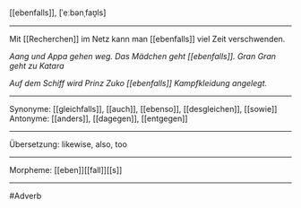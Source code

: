 [[ebenfalls]], [ˈeːbənˌfaʊ̯ls]

---
Mit [[Recherchen]] im Netz kann man [[ebenfalls]] viel Zeit verschwenden. 

_Aang und Appa gehen weg. Das Mädchen geht [[ebenfalls]]. Gran Gran geht zu Katara_

_Auf dem Schiff wird Prinz Zuko [[ebenfalls]] Kampfkleidung angelegt._

---
Synonyme: [[gleichfalls]], [[auch]], [[ebenso]], [[desgleichen]], [[sowie]]
Antonyme: [[anders]], [[dagegen]], [[entgegen]]

---
Übersetzung: likewise, also, too

---
Morpheme: [[eben]][[fall]][[s]]

---
#Adverb

